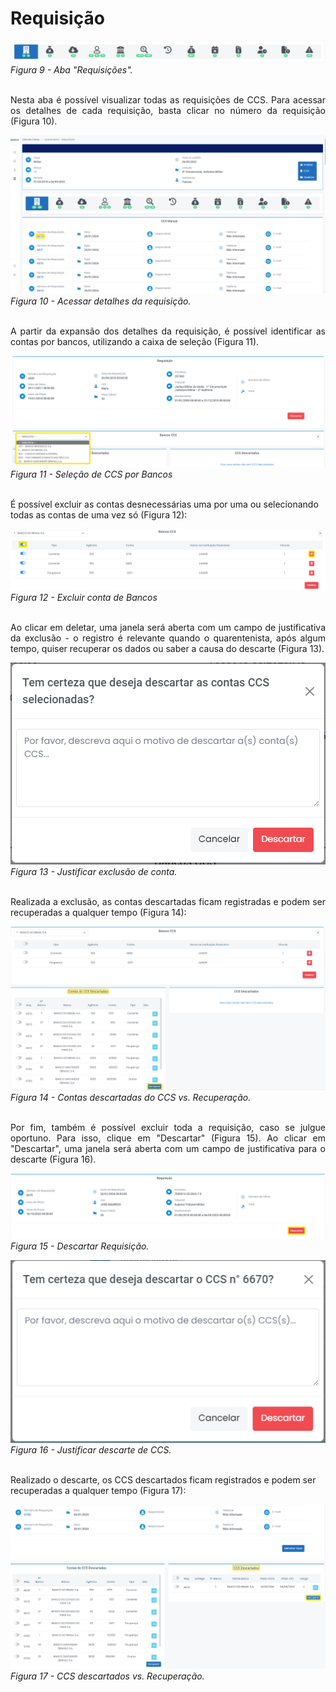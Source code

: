 # Requisição <br>

![Página2](img/Requisições.png)<br>
*Figura 9 - Aba "Requisições".* <br><br>

<p style="text-align: justify;">Nesta aba é possível visualizar todas as requisições de CCS. Para acessar os detalhes de cada requisição, basta clicar no número da requisição (Figura 10). </p>

![Página2](img/NumRequisição.png)<br>
*Figura 10 - Acessar detalhes da requisição.* <br><br>

<p style="text-align: justify;">A partir da expansão dos detalhes da requisição, é possível identificar as contas por bancos, utilizando a caixa de seleção (Figura 11). </p>

![Página2](img/ContasPorBancos.png)<br>
*Figura 11 - Seleção de CCS por Bancos* <br><br>

É possível excluir as contas desnecessárias uma por uma ou selecionando todas as contas de uma vez só (Figura 12):

![Página2](img/Excluir%20contas%20de%20banco.png)<br>
*Figura 12 - Excluir conta de Bancos* <br><br>

<p style="text-align: justify;">Ao clicar em deletar, uma janela será aberta com um campo de justificativa da exclusão - o registro é relevante quando o quarentenista, após algum tempo, quiser recuperar os dados ou saber a causa do descarte (Figura 13). </p>

![Página2](img/JustificarExclusao.png)<br>
*Figura 13 - Justificar exclusão de conta.* <br><br>

<p style="text-align: justify;">Realizada a exclusão, as contas descartadas ficam registradas e podem ser recuperadas a qualquer tempo (Figura 14): </p>

![Página2](img/ContasDoCCSDescartadas.png)<br>
*Figura 14 - Contas descartadas do CCS vs. Recuperação.* <br><br>

<p style="text-align: justify;">Por fim, também é possível excluir toda a requisição, caso se julgue oportuno. Para isso, clique em "Descartar" (Figura 15). Ao clicar em "Descartar", uma janela será aberta com um campo de justificativa para o descarte (Figura 16). </p>
 
![Página2](img/DescartarCCS.png)<br>
*Figura 15 - Descartar Requisição.* 

![Página2](img/JustificarDescarte.png)<br>
*Figura 16 - Justificar descarte de CCS.* <br><br>

Realizado o descarte, os CCS descartados ficam registrados e podem ser recuperadas a qualquer tempo (Figura 17):

![Página2](img/CCSDescartados.png)<br>
*Figura 17 - CCS descartados vs. Recuperação.* <br><br>
